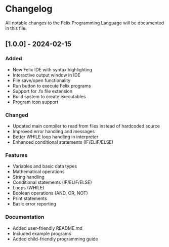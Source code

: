 
# Changelog

All notable changes to the Felix Programming Language will be documented in this file.

## [1.0.0] - 2024-02-15

### Added
- New Felix IDE with syntax highlighting
- Interactive output window in IDE
- File save/open functionality
- Run button to execute Felix programs
- Support for .fx file extension
- Build system to create executables
- Program icon support

### Changed
- Updated main compiler to read from files instead of hardcoded source
- Improved error handling and messages
- Better WHILE loop handling in interpreter
- Enhanced conditional statements (IF/ELIF/ELSE)

### Features
- Variables and basic data types
- Mathematical operations
- String handling
- Conditional statements (IF/ELIF/ELSE)
- Loops (WHILE)
- Boolean operations (AND, OR, NOT)
- Print statements
- Basic error reporting

### Documentation
- Added user-friendly README.md
- Included example programs
- Added child-friendly programming guide
